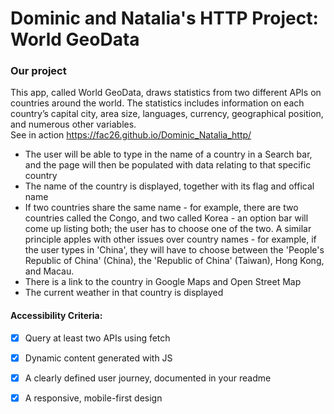 # Dominic and Natalia's HTTP Project: World GeoData


### Our project
This app, called World GeoData, draws statistics from two different APIs on countries around the world. The statistics includes information on each country’s capital city, area size, languages, currency, geographical position, and numerous other variables.<br>
See in action https://fac26.github.io/Dominic_Natalia_http/

- The user will be able to type in the name of a country in a Search bar, and the page will then be populated with data relating to that specific country
- The name of the country is displayed, together with its flag and offical name
- If two countries share the same name - for example, there are two countries called the Congo, and two called Korea - an option bar will come up listing both; the user has to choose one of the two. A similar principle apples with other issues over country names - for example, if the user types in 'China', they will have to choose between the 'People's Republic of China' (China), the 'Republic of China' (Taiwan), Hong Kong, and Macau. 
- There is a link to the country in Google Maps and Open Street Map
- The current weather in that country is displayed

#### Accessibility Criteria:
- [x] Query at least two APIs using fetch
- [x] Dynamic content generated with JS
- [x] A clearly defined user journey, documented in your readme  
- [x] A responsive, mobile-first design 




